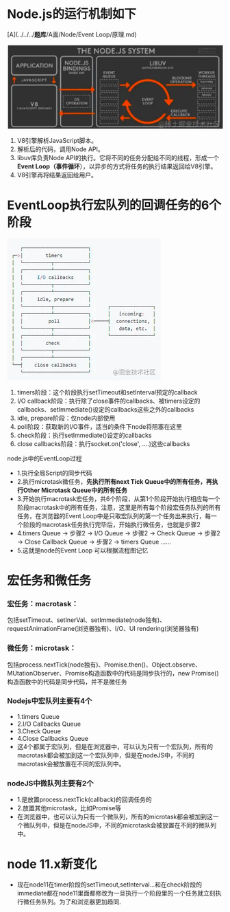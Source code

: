 # Node.js的运行机制如下

[A](../../../****题库****/A面/Node/Event Loop/原理.md)

![image-20220311150026431](https://raw.githubusercontent.com/cjcj5438/picGo/master/image-20220311150026431.png)

1. V8引擎解析JavaScript脚本。
2. 解析后的代码，调用Node API。
3. libuv库负责Node API的执行。它将不同的任务分配给不同的线程，形成一个**Event Loop（事件循环**），以异步的方式将任务的执行结果返回给V8引擎。
4. V8引擎再将结果返回给用户。

# EventLoop执行宏队列的回调任务的6个阶段

![img](https://raw.githubusercontent.com/cjcj5438/picGo/master/paste-0a4f80542216bad6dbdfa774002f5662cebdda05.jpg)

1. timers阶段：这个阶段执行setTimeout和setInterval预定的callback
2. I/O callback阶段：执行除了close事件的callbacks、被timers设定的callbacks、setImmediate()设定的callbacks这些之外的callbacks
3. idle, prepare阶段：仅node内部使用
4. poll阶段：获取新的I/O事件，适当的条件下node将阻塞在这里
5. check阶段：执行setImmediate()设定的callbacks
6. close callbacks阶段：执行socket.on('close', ....)这些callbacks

node.js中的EventLoop过程

- 1.执行全局Script的同步代码
- 2.执行microtask微任务，**先执行所有next Tick  Queue中的所有任务，再执行Other Microtask Queue中的所有任务**
- 3.开始执行macrotask宏任务，共6个阶段，从第1个阶段开始执行相应每一个阶段macrotask中的所有任务，注意，这里是所有每个阶段宏任务队列的所有任务，在浏览器的Event Loop中是只取宏队列的第一个任务出来执行，每一个阶段的macrotask任务执行完毕后，开始执行微任务，也就是步骤2
- 4.timers Queue -> 步骤2 -> I/O Queue -> 步骤2 -> Check Queue -> 步骤2 -> Close Callback Queue -> 步骤2 -> timers Queue ......
- 5.这就是node的Event Loop  可以根据流程图记忆

# 宏任务和微任务

### 宏任务：macrotask：

包括setTimeout、setInerVal、setImmediate(node独有)、requestAnimationFrame(浏览器独有)、I/O、UI rendering(浏览器独有)

### 微任务：microtask：

包括process.nextTick(node独有)、Promise.then()、Object.observe、MUtationObserver、Promise构造函数中的代码是同步执行的，new Promise()构造函数中的代码是同步代码，并不是微任务



### Nodejs中宏队列主要有4个

- 1.timers Queue
- 2.I/O Callbacks Queue
- 3.Check Queue
- 4.Close Callbacks Queue
- 这4个都属于宏队列，但是在浏览器中，可以认为只有一个宏队列，所有的macrotask都会被加到这一个宏队列中，但是在nodeJS中，不同的macrotask会被放置在不同的宏队列中。

### nodeJS中微队列主要有2个

- 1.是放置process.nextTick(callback)的回调任务的
- 2.放置其他microtask，比如Promise等
- 在浏览器中，也可以认为只有一个微队列，所有的microtask都会被加到这一个微队列中，但是在nodeJS中，不同的microtask会被放置在不同的微队列中。

# node 11.x新变化

- 现在node11在timer阶段的setTimeout,setInterval...和在check阶段的immediate都在node11里面都修改为一旦执行一个阶段里的一个任务就立刻执行微任务队列。为了和浏览器更加趋同.
